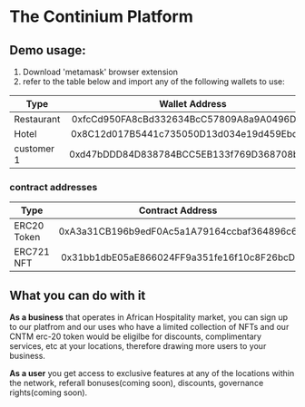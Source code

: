 # The Continium Platform

## Demo usage:
1. Download 'metamask' browser extension
2. refer to the table below and import any of  the following wallets to use:

| Type        | Wallet Address           | Private Key|
| ------------- |:-------------:| :-----:|
| Restaurant      | 0xfcCd950FA8cBd332634BcC57809A8a9A0496D4B6 | dc0db212f3216d767f20b5a81703603d6cf4c5d6022558644fa4fd13925c4901 |
| Hotel      | 0x8C12d017B5441c735050D13d034e19d459Ebd33a      |   12d47ec47a0accdb13c977d21d5f04213eb33b27d2ef85ba032d0c558b152418 |
| customer 1 | 0xd47bDDD84D838784BCC5EB133f769D368708b467     |    86e6acbafabc1e8b29edc329e5a8ac02e771f2537f3c35e1aa9b9513888e5990 |

### contract addresses

| Type        | Contract Address           | Name |
| ------------- |:-------------:| -----:|
| ERC20 Token      | 0xA3a31CB196b9edF0Ac5a1A79164ccbaf364896c6 | CNTM |
| ERC721 NFT      | 0x31bb1dbE05aE866024FF9a351fe16f10c8F26bcD      | TITAN |



## What you can do with it

**As a business** that operates in African Hospitality market, you can sign up to our platfrom and our uses who have a limited collection of NFTs and our CNTM erc-20 token would be eligilbe for discounts, complimentary services, etc at your locations, therefore drawing more users to your business.

**As a user** you get access to exclusive features at any of the locations within the network, referall bonuses(coming soon), discounts, governance rights(coming soon).
